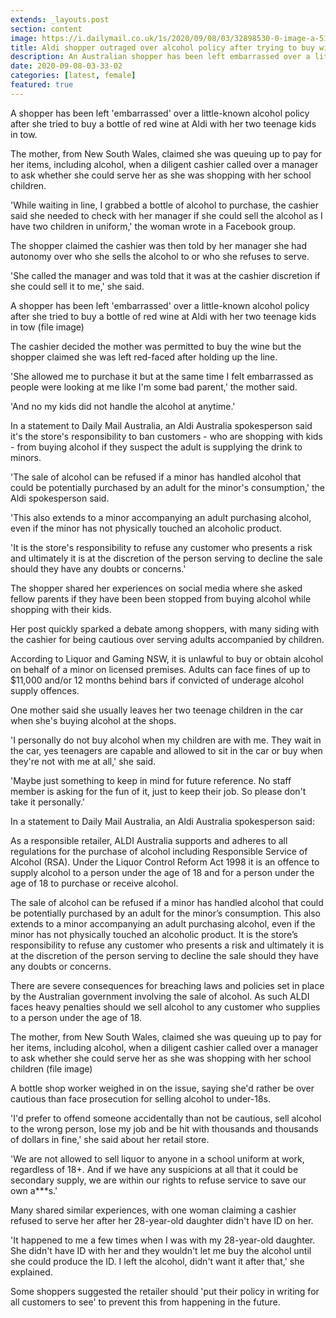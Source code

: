 ```yaml
---
extends: _layouts.post
section: content
image: https://i.dailymail.co.uk/1s/2020/09/08/03/32898530-0-image-a-51_1599531067929.jpg 
title: Aldi shopper outraged over alcohol policy after trying to buy wine while shopping with her kids 
description: An Australian shopper has been left embarrassed over a little-known alcohol policy after she tried to buy a bottle of red wine at Aldi with her two teenage kids in tow. 
date: 2020-09-08-03-33-02 
categories: [latest, female] 
featured: true 
--- 
```

A shopper has been left 'embarrassed' over a little-known alcohol policy after she tried to buy a bottle of red wine at Aldi with her two teenage kids in tow. 

The mother, from New South Wales, claimed she was queuing up to pay for her items, including alcohol, when a diligent cashier called over a manager to ask whether she could serve her as she was shopping with her school children.

'While waiting in line, I grabbed a bottle of alcohol to purchase, the cashier said she needed to check with her manager if she could sell the alcohol as I have two children in uniform,' the woman wrote in a Facebook group.

The shopper claimed the cashier was then told by her manager she had autonomy over who she sells the alcohol to or who she refuses to serve.

'She called the manager and was told that it was at the cashier discretion if she could sell it to me,' she said.

A shopper has been left 'embarrassed' over a little-known alcohol policy after she tried to buy a bottle of red wine at Aldi with her two teenage kids in tow (file image)

The cashier decided the mother was permitted to buy the wine but the shopper claimed she was left red-faced after holding up the line.

'She allowed me to purchase it but at the same time I felt embarrassed as people were looking at me like I'm some bad parent,' the mother said.

'And no my kids did not handle the alcohol at anytime.' 

In a statement to Daily Mail Australia, an Aldi Australia spokesperson said it's the store's responsibility to ban customers - who are shopping with kids - from buying alcohol if they suspect the adult is supplying the drink to minors.

'The sale of alcohol can be refused if a minor has handled alcohol that could be potentially purchased by an adult for the minor's consumption,' the Aldi spokesperson said. 

'This also extends to a minor accompanying an adult purchasing alcohol, even if the minor has not physically touched an alcoholic product.

'It is the store's responsibility to refuse any customer who presents a risk and ultimately it is at the discretion of the person serving to decline the sale should they have any doubts or concerns.'

The shopper shared her experiences on social media where she asked fellow parents if they have been been stopped from buying alcohol while shopping with their kids.

Her post quickly sparked a debate among shoppers, with many siding with the cashier for being cautious over serving adults accompanied by children.

According to Liquor and Gaming NSW, it is unlawful to buy or obtain alcohol on behalf of a minor on licensed premises. Adults can face fines of up to $11,000 and/or 12 months behind bars if convicted of underage alcohol supply offences.

One mother said she usually leaves her two teenage children in the car when she's buying alcohol at the shops.

'I personally do not buy alcohol when my children are with me. They wait in the car, yes teenagers are capable and allowed to sit in the car or buy when they're not with me at all,' she said.

'Maybe just something to keep in mind for future reference. No staff member is asking for the fun of it, just to keep their job. So please don't take it personally.'

In a statement to Daily Mail Australia, an Aldi Australia spokesperson said: 

As a responsible retailer, ALDI Australia supports and adheres to all regulations for the purchase of alcohol including Responsible Service of Alcohol (RSA). Under the Liquor Control Reform Act 1998 it is an offence to supply alcohol to a person under the age of 18 and for a person under the age of 18 to purchase or receive alcohol.

The sale of alcohol can be refused if a minor has handled alcohol that could be potentially purchased by an adult for the minor’s consumption. This also extends to a minor accompanying an adult purchasing alcohol, even if the minor has not physically touched an alcoholic product. It is the store’s responsibility to refuse any customer who presents a risk and ultimately it is at the discretion of the person serving to decline the sale should they have any doubts or concerns.

There are severe consequences for breaching laws and policies set in place by the Australian government involving the sale of alcohol. As such ALDI faces heavy penalties should we sell alcohol to any customer who supplies to a person under the age of 18.

The mother, from New South Wales, claimed she was queuing up to pay for her items, including alcohol, when a diligent cashier called over a manager to ask whether she could serve her as she was shopping with her school children (file image)

A bottle shop worker weighed in on the issue, saying she'd rather be over cautious than face prosecution for selling alcohol to under-18s.

'I'd prefer to offend someone accidentally than not be cautious, sell alcohol to the wrong person, lose my job and be hit with thousands and thousands of dollars in fine,' she said about her retail store. 

'We are not allowed to sell liquor to anyone in a school uniform at work, regardless of 18+. And if we have any suspicions at all that it could be secondary supply, we are within our rights to refuse service to save our own a***s.'

Many shared similar experiences, with one woman claiming a cashier refused to serve her after her 28-year-old daughter didn't have ID on her.

'It happened to me a few times when I was with my 28-year-old daughter. She didn't have ID with her and they wouldn't let me buy the alcohol until she could produce the ID. I left the alcohol, didn't want it after that,' she explained.

Some shoppers suggested the retailer should 'put their policy in writing for all customers to see' to prevent this from happening in the future.


